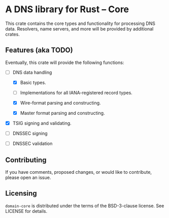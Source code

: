 # A DNS library for Rust – Core




This crate contains the core types and functionality for processing DNS
data. Resolvers, name servers, and more will be provided by additional
crates.


## Features (aka TODO)

Eventually, this crate will provide the following functions:

* [ ] DNS data handling
    
    * [X] Basic types.

    * [ ] Implementations for all IANA-registered record types.

    * [X] Wire-format parsing and constructing.

    * [X] Master format parsing and constructing.

* [X] TSIG signing and validating.

* [ ] DNSSEC signing

* [ ] DNSSEC validation


## Contributing

If you have comments, proposed changes, or would like to contribute,
please open an issue.


## Licensing

`domain-core` is distributed under the terms of the BSD-3-clause license.
See LICENSE for details.

